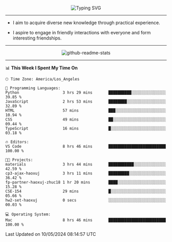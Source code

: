 <p align="center">
  <img src="https://readme-typing-svg.demolab.com?font=Fira+Code&weight=500&size=32&duration=2500&pause=1600&center=true&vCenter=true&random=false&width=1024&height=64&lines=Hi+there+%F0%9F%91%8B;I'm+delighted+you+could+make+it+here+%F0%9F%8E%89;I'm+Harry%2C+a+college+student+still+finding+my+way" alt="Typing SVG" />
</p>


---


- I aim to acquire diverse new knowledge through practical experience.

- I aspire to engage in friendly interactions with everyone and form interesting friendships.


---


<p align="center">
  <img src="https://github-readme-stats.vercel.app/api?username=Harry-Jing&show_icons=true" alt="github-readme-stats"/>
</p>


---

<!--START_SECTION:waka-->
📊 **This Week I Spent My Time On** 

```text
🕑︎ Time Zone: America/Los_Angeles

💬 Programming Languages: 
Python                   3 hrs 29 mins       ██████████░░░░░░░░░░░░░░░   39.85 % 
JavaScript               2 hrs 53 mins       ████████░░░░░░░░░░░░░░░░░   32.89 % 
HTML                     57 mins             ███░░░░░░░░░░░░░░░░░░░░░░   10.94 % 
CSS                      49 mins             ██░░░░░░░░░░░░░░░░░░░░░░░   09.44 % 
TypeScript               16 mins             █░░░░░░░░░░░░░░░░░░░░░░░░   03.18 % 

🔥 Editors: 
VS Code                  8 hrs 46 mins       █████████████████████████   100.00 % 

🐱‍💻 Projects: 
materials                3 hrs 44 mins       ███████████░░░░░░░░░░░░░░   42.59 % 
cp3-ajax-haoxuj          3 hrs 11 mins       █████████░░░░░░░░░░░░░░░░   36.42 % 
fp-partner-haoxuj-zhuc18 1 hr 20 mins        ████░░░░░░░░░░░░░░░░░░░░░   15.28 % 
CSE-154                  29 mins             █░░░░░░░░░░░░░░░░░░░░░░░░   05.66 % 
hw2-set-haoxuj           0 secs              ░░░░░░░░░░░░░░░░░░░░░░░░░   00.03 % 

💻 Operating System: 
Mac                      8 hrs 46 mins       █████████████████████████   100.00 % 
```


 Last Updated on 10/05/2024 08:14:57 UTC
<!--END_SECTION:waka-->
